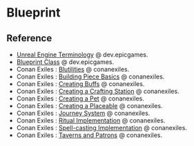 # Blueprint

## Reference

- [Unreal Engine Terminology](https://dev.epicgames.com/documentation/en-us/unreal-engine/unreal-engine-terminology) @ dev.epicgames.
- [Blueprint Class](https://dev.epicgames.com/documentation/en-us/unreal-engine/blueprint-class-assets-in-unreal-engine) @ dev.epicgames.
- Conan Exiles : [Blutilities](https://www.conanexiles.com/wp-content/wiki/1956577387.html) @ conanexiles.
- Conan Exiles : [Building Piece Basics](https://www.conanexiles.com/wp-content/wiki/2693562384.html) @ conanexiles.
- Conan Exiles : [Creating Buffs](https://www.conanexiles.com/wp-content/wiki/2692841576.html) @ conanexiles.
- Conan Exiles : [Creating a Crafting Station](https://www.conanexiles.com/wp-content/wiki/2685666154.html) @ conanexiles.
- Conan Exiles : [Creating a Pet](https://www.conanexiles.com/wp-content/wiki/2685371007.html) @ conanexiles.
- Conan Exiles : [Creating a Placeable](https://www.conanexiles.com/wp-content/wiki/2689794474.html) @ conanexiles.
- Conan Exiles : [Journey System](https://www.conanexiles.com/wp-content/wiki/3437659279.html) @ conanexiles.
- Conan Exiles : [Ritual Implementation](https://www.conanexiles.com/wp-content/wiki/2964619273.html) @ conanexiles.
- Conan Exiles : [Spell-casting Implementation](https://www.conanexiles.com/wp-content/wiki/2828697704.html) @ conanexiles.
- Conan Exiles : [Taverns and Patrons](https://www.conanexiles.com/wp-content/wiki/3782115473.html) @ conanexiles.
